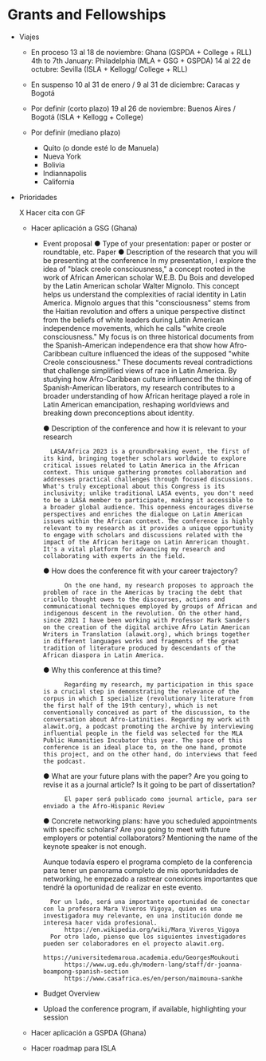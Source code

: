 # Grants and Fellowships

- Viajes
	
	- En proceso
		13 al 18 de noviembre: Ghana (GSPDA + College + RLL)
		4th to 7th January: Philadelphia (MLA + GSG + GSPDA)
		14 al 22 de octubre: Sevilla (ISLA + Kellogg/ College + RLL)

	- En suspenso
		10 al 31 de enero / 9 al 31 de diciembre: Caracas y Bogotá

	- Por definir (corto plazo)
		19 al 26 de noviembre: Buenos Aires / Bogotá (ISLA + Kellogg + College)
	- Por definir (mediano plazo)
		- Quito (o donde esté lo de Manuela)
		- Nueva York
		- Bolivia
		- Indiannapolis
		- California
- Prioridades
	
	X Hacer cita con GF
	- Hacer aplicación a GSG (Ghana)
		- Event proposal
			● Type of your presentation: paper or poster or roundtable, etc.
					Paper
			● Description of the research that you will be presenting at the conference
				In my presentation, I explore the idea of "black creole consciousness," a concept rooted in the work of African American scholar W.E.B. Du Bois and developed by the Latin American scholar Walter Mignolo. This concept helps us understand the complexities of racial identity in Latin America. Mignolo argues that this "consciousness" stems from the Haitian revolution and offers a unique perspective distinct from the beliefs of white leaders during Latin American independence movements, which he calls "white creole consciousness." My focus is on three historical documents from the Spanish-American independence era that show how Afro-Caribbean culture influenced the ideas of the supposed "white Creole consciousness." These documents reveal contradictions that challenge simplified views of race in Latin America. By studying how Afro-Caribbean culture influenced the thinking of Spanish-American liberators, my research contributes to a broader understanding of how African heritage played a role in Latin American emancipation, reshaping worldviews and breaking down preconceptions about identity.

			● Description of the conference and how it is relevant to your research

				LASA/Africa 2023 is a groundbreaking event, the first of its kind, bringing together scholars worldwide to explore critical issues related to Latin America in the African context. This unique gathering promotes collaboration and addresses practical challenges through focused discussions. What's truly exceptional about this Congress is its inclusivity; unlike traditional LASA events, you don't need to be a LASA member to participate, making it accessible to a broader global audience. This openness encourages diverse perspectives and enriches the dialogue on Latin American issues within the African context. The conference is highly relevant to my research as it provides a unique opportunity to engage with scholars and discussions related with the impact of the African heritage on Latin Amrerican thought. It's a vital platform for advancing my research and collaborating with experts in the field.

			● How does the conference fit with your career trajectory?

					On the one hand, my research proposes to approach the problem of race in the Americas by tracing the debt that criollo thought owes to the discourses, actions and communicational techniques employed by groups of African and indigenous descent in the revolution. On the other hand, since 2021 I have been working with Professor Mark Sanders on the creation of the digital archive Afro Latin American Writers in Translation (alawit.org), which brings together in different languages works and fragments of the great tradition of literature produced by descendants of the African diaspora in Latin America.

			● Why this conference at this time?

					Regarding my research, my participation in this space is a crucial step in demonstrating the relevance of the corpus in which I specialize (revolutionary literature from the first half of the 19th century), which is not conventionally conceived as part of the discussion, to the conversation about Afro-Latinities. Regarding my work with alawit.org, a podcast promoting the archive by interviewing influential people in the field was selected for the MLA Public Humanities Incubator this year. The space of this conference is an ideal place to, on the one hand, promote this project, and on the other hand, do interviews that feed the podcast.

			● What are your future plans with the paper? Are you going to revise it as a
			journal article? Is it going to be part of dissertation?

					El paper será publicado como journal article, para ser enviado a the Afro-Hispanic Review

			● Concrete networking plans: have you scheduled appointments with specific scholars? Are you going to meet with future employers or potential collaborators? Mentioning the name of the keynote speaker is not enough.

			Aunque todavía espero el programa completo de la conferencia para tener un panorama completo de mis oportunidades de networking, he empezado a rastrear conexiones importantes que tendré la oportunidad de realizar en este evento. 

				Por un lado, será una importante oportunidad de conectar con la profesora Mara Viveros Vigoya, quien es una investigadora muy relevante, en una institución donde me interesa hacer vida profesional.
					https://en.wikipedia.org/wiki/Mara_Viveros_Vigoya
				Por otro lado, pienso que los siguientes investigadores pueden ser colaboradores en el proyecto alawit.org.
					https://universitedemaroua.academia.edu/GeorgesMoukouti
					https://www.ug.edu.gh/modern-lang/staff/dr-joanna-boampong-spanish-section
					https://www.casafrica.es/en/person/maimouna-sankhe

		- Budget Overview
		- Upload the conference program, if available, highlighting your
session
	- Hacer aplicación a GSPDA (Ghana)
	
	- Hacer roadmap para ISLA
